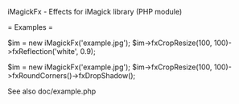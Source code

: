 iMagickFx - Effects for iMagick library (PHP module)

= Examples =

$im = new iMagickFx('example.jpg');
$im->fxCropResize(100, 100)->fxReflection('white', 0.9);

$im = new iMagickFx('example.jpg');
$im->fxCropResize(100, 100)->fxRoundCorners()->fxDropShadow();

See also doc/example.php
